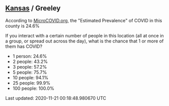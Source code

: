 
## [Kansas](/united-states/kansas) / Greeley

According to [MicroCOVID.org](http://microcovid.org),
the "Estimated Prevalence" of COVID in this county is 24.6%

If you interact with a certain number of people in this location
(all at once in a group, or spread out across the day), what is the chance that
1 or more of them has COVID?

- 1 person: 24.6%
- 2 people: 43.2%
- 3 people: 57.2%
- 5 people: 75.7%
- 10 people: 94.1%
- 25 people: 99.9%
- 100 people: 100.0%

Last updated: 2020-11-21 00:18:48.980670 UTC
